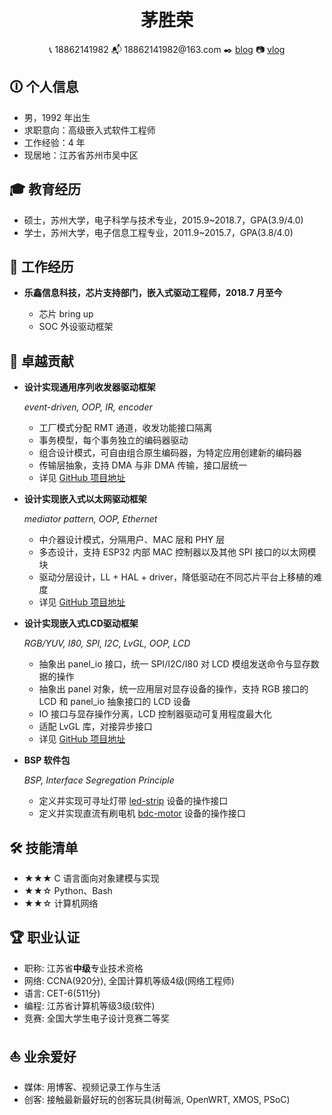<center>
    <h1>茅胜荣</h1>
    <div>
        <span>
            📞 18862141982
        </span>
        <span>
            📬 18862141982@163.com
        </span>
        <span>
            ✒️ <a href="https://suda-morris.github.io/blog">blog</a>
        </span>
        <span>
            📷 <a href="https://space.bilibili.com/9635864">vlog</a>
        </span>
    </div>
</center>

## 🛈 个人信息

- 男，1992 年出生
- 求职意向：高级嵌入式软件工程师
- 工作经验：4 年
- 现居地：江苏省苏州市吴中区

## 🎓️ 教育经历

- 硕士，苏州大学，电子科学与技术专业，2015.9~2018.7，GPA(3.9/4.0)
- 学士，苏州大学，电子信息工程专业，2011.9~2015.7，GPA(3.8/4.0)

## 💼 工作经历

- **乐鑫信息科技，芯片支持部门，嵌入式驱动工程师，2018.7 月至今**

  - 芯片 bring up
  - SOC 外设驱动框架

## 🚵 卓越贡献

- **设计实现通用序列收发器驱动框架**

  *event-driven, OOP, IR, encoder*

  - 工厂模式分配 RMT 通道，收发功能接口隔离
  - 事务模型，每个事务独立的编码器驱动
  - 组合设计模式，可自由组合原生编码器，为特定应用创建新的编码器
  - 传输层抽象，支持 DMA 与非 DMA 传输，接口层统一
  - 详见 [GitHub 项目地址](https://github.com/espressif/esp-idf/tree/master/components/driver/rmt)

- **设计实现嵌入式以太网驱动框架**

  *mediator pattern, OOP, Ethernet*

  - 中介器设计模式，分隔用户、MAC 层和 PHY 层
  - 多态设计，支持 ESP32 内部 MAC 控制器以及其他 SPI 接口的以太网模块
  - 驱动分层设计，LL + HAL + driver，降低驱动在不同芯片平台上移植的难度
  - 详见 [GitHub 项目地址](https://github.com/espressif/esp-idf/tree/master/components/esp_eth)

- **设计实现嵌入式LCD驱动框架**

  *RGB/YUV, I80, SPI, I2C, LvGL, OOP, LCD*

  - 抽象出 panel_io 接口，统一 SPI/I2C/I80 对 LCD 模组发送命令与显存数据的操作
  - 抽象出 panel 对象，统一应用层对显存设备的操作，支持 RGB 接口的 LCD 和 panel_io 抽象接口的 LCD 设备
  - IO 接口与显存操作分离，LCD 控制器驱动可复用程度最大化
  - 适配 LvGL 库，对接异步接口
  - 详见 [GitHub 项目地址](https://github.com/espressif/esp-idf/tree/master/components/esp_lcd)

- **BSP 软件包**

  *BSP, Interface Segregation Principle*

  - 定义并实现可寻址灯带 [led-strip](https://components.espressif.com/component/espressif/led_strip) 设备的操作接口
  - 定义并实现直流有刷电机 [bdc-motor](https://components.espressif.com/component/espressif/bdc_motor) 设备的操作接口

## 🛠 技能清单

- ★★★ C 语言面向对象建模与实现
- ★★☆ Python、Bash
- ★★☆ 计算机网络

## 🏆️ 职业认证

- 职称: 江苏省**中级**专业技术资格
- 网络: CCNA(920分), 全国计算机等级4级(网络工程师)
- 语言: CET-6(511分)
- 编程: 江苏省计算机等级3级(软件)
- 竞赛: 全国大学生电子设计竞赛二等奖

## ⛵️ 业余爱好

- 媒体: 用博客、视频记录工作与生活
- 创客: 接触最新最好玩的创客玩具(树莓派, OpenWRT, XMOS, PSoC)
